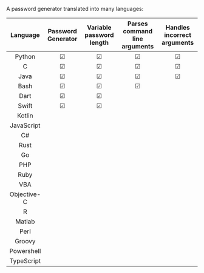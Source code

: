 A password generator translated into many languages:

|  Language   | Password Generator | Variable password length | Parses command line arguments | Handles incorrect arguments |
| :---------: | :----------------: | :----------------------: | :---------------------------: | :-------------------------: |
|   Python    |         ☑          |            ☑             |               ☑               |              ☑              |
|      C      |         ☑          |            ☑             |               ☑               |              ☑              |
|    Java     |         ☑          |            ☑             |               ☑               |              ☑              |
|    Bash     |         ☑          |            ☑             |               ☑               |                             |
|    Dart     |         ☑          |            ☑             |                               |                             |
|    Swift    |         ☑          |            ☑             |                               |                             |
|   Kotlin    |                    |                          |                               |                             |
| JavaScript  |                    |                          |                               |                             |
|     C#      |                    |                          |                               |                             |
|    Rust     |                    |                          |                               |                             |
|     Go      |                    |                          |                               |                             |
|     PHP     |                    |                          |                               |                             |
|    Ruby     |                    |                          |                               |                             |
|     VBA     |                    |                          |                               |                             |
| Objective-C |                    |                          |                               |                             |
|      R      |                    |                          |                               |                             |
|   Matlab    |                    |                          |                               |                             |
|    Perl     |                    |                          |                               |                             |
|   Groovy    |                    |                          |                               |                             |
| Powershell  |                    |                          |                               |                             |
| TypeScript  |                    |                          |                               |                             |

